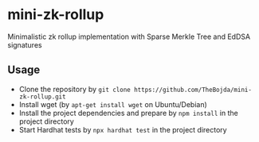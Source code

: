 # mini-zk-rollup
Minimalistic zk rollup implementation with Sparse Merkle Tree and EdDSA signatures

## Usage

- Clone the repository by `git clone https://github.com/TheBojda/mini-zk-rollup.git`
- Install wget (by `apt-get install wget` on Ubuntu/Debian)
- Install the project dependencies and prepare by `npm install` in the project directory
- Start Hardhat tests by `npx hardhat test` in the project directory
